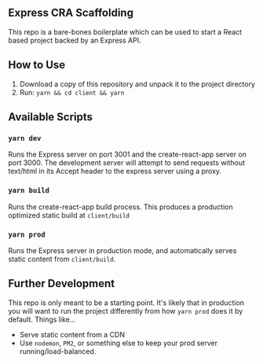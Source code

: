 Express CRA Scaffolding
--------------------

This repo is a bare-bones boilerplate which can be used to start a React based project backed by an Express API.

## How to Use
  
1. Download a copy of this repository and unpack it to the project directory
2. Run: `yarn && cd client && yarn`

## Available Scripts

### `yarn dev`

Runs the Express server on port 3001 and the create-react-app server on port 3000. The development server will attempt to send requests without text/html in its Accept header to the express server using a proxy.

### `yarn build`

Runs the create-react-app build process. This produces a production optimized static build at `client/build`

### `yarn prod`

Runs the Express server in production mode, and automatically serves static content from `client/build`.

## Further Development

This repo is only meant to be a starting point. It's likely that in production you will want to run the project differently from how `yarn prod` does it by default. Things like...

* Serve static content from a CDN
* Use `nodemon`, `PM2`, or something else to keep your prod server running/load-balanced. 